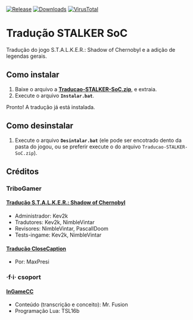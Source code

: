 [![Release](https://img.shields.io/github/v/release/KaioHSG/traducao-stalker-soc)](https://github.com/KaioHSG/traducao-stalker-soc/releases/latest)
[![Downloads](https://img.shields.io/github/downloads/KaioHSG/traducao-stalker-soc/total)](https://github.com/KaioHSG/traducao-stalker-soc/releases)
[![VirusTotal](https://img.shields.io/badge/virustotal-status-navy)](https://www.virustotal.com/gui/file/8d4a7d0802c0a28247424511d0217ca87b3f43067ecb5b8ee03534b5e5912438)

# Tradução STALKER SoC

Tradução do jogo S.T.A.L.K.E.R.: Shadow of Chernobyl e a adição de legendas gerais.

## Como instalar

1. Baixe o arquivo a [**Traducao-STALKER-SoC.zip**](https://github.com/kaiohsg/traducao-stalker-soc/releases/latest), e extraia.
2. Execute o arquivo **`Instalar.bat`**.

Pronto! A tradução já está instalada.

## Como desinstalar

1. Execute o arquivo **`Desintalar.bat`** (ele pode ser encotrado dento da pasta do jogou, ou se preferir execute o do arquivo `Traducao-STALKER-SoC.zip`).

## Créditos

### TriboGamer

#### [Tradução S.T.A.L.K.E.R.: Shadow of Chernobyl](https://tribogamer.com/traducoes/404_traducao-do-s-t-a-l-k-e-r-shadow-of-chernobyl-para-portugues-do-brasil.html)

* Administrador: Kev2k
* Tradutores: Kev2k, NimbleVintar
* Revisores: NimbleVintar, PascallDoom
* Tests-ingame: Kev2k, NimbleVintar

#### [Tradução CloseCaption](https://tribogamer.com/downloads/1818_baixar-closecaption-e-legendas-ingame-pt-br-s-t-a-l-k-e-r-shadow-of-chernobyl.html)

* Por: MaxPresi

### ·f·i· csoport

#### [InGameCC](http://stalker.kincsvadasz.hu)

* Conteúdo (transcrição e conceito): Mr. Fusion
* Programação Lua: TSL16b
